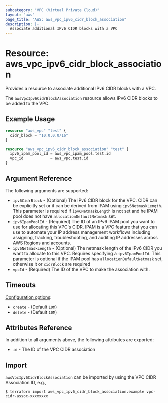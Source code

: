```yaml
---
subcategory: "VPC (Virtual Private Cloud)"
layout: "aws"
page_title: "AWS: aws_vpc_ipv6_cidr_block_association"
description: |-
  Associate additional IPv6 CIDR blocks with a VPC
---
```


# Resource: aws_vpc_ipv6_cidr_block_association

Provides a resource to associate additional IPv6 CIDR blocks with a VPC.

The `awsVpcIpv6CidrBlockAssociation` resource allows IPv6 CIDR blocks to be added to the VPC.

## Example Usage

```terraform
resource "aws_vpc" "test" {
  cidr_block = "10.0.0.0/16"
}

resource "aws_vpc_ipv6_cidr_block_association" "test" {
  ipv6_ipam_pool_id = aws_vpc_ipam_pool.test.id
  vpc_id            = aws_vpc.test.id
}
```

## Argument Reference

The following arguments are supported:

* `ipv6CidrBlock` - (Optional) The IPv6 CIDR block for the VPC. CIDR can be explicitly set or it can be derived from IPAM using `ipv6NetmaskLength`. This parameter is required if `ipv6NetmaskLength` is not set and he IPAM pool does not have `allocationDefaultNetmask` set.
* `ipv6IpamPoolId` - (Required) The ID of an IPv6 IPAM pool you want to use for allocating this VPC's CIDR. IPAM is a VPC feature that you can use to automate your IP address management workflows including assigning, tracking, troubleshooting, and auditing IP addresses across AWS Regions and accounts.
* `ipv6NetmaskLength` - (Optional) The netmask length of the IPv6 CIDR you want to allocate to this VPC. Requires specifying a `ipv6IpamPoolId`. This parameter is optional if the IPAM pool has `allocationDefaultNetmask` set, otherwise it or `cidrBlock` are required
* `vpcId` - (Required) The ID of the VPC to make the association with.

## Timeouts

[Configuration options](https://developer.hashicorp.com/terraform/language/resources/syntax#operation-timeouts):

- `create` - (Default `10M`)
- `delete` - (Default `10M`)

## Attributes Reference

In addition to all arguments above, the following attributes are exported:

* `id` - The ID of the VPC CIDR association

## Import

`awsVpcIpv6CidrBlockAssociation` can be imported by using the VPC CIDR Association ID, e.g.,

```
$ terraform import aws_vpc_ipv6_cidr_block_association.example vpc-cidr-assoc-xxxxxxxx
```

<!-- cache-key: cdktf-0.17.0-pre.15 input-43f5ca9d720eb246cc7e1f607e35cb86cdb1e646074d489e055e3b2a04fd8434 -->